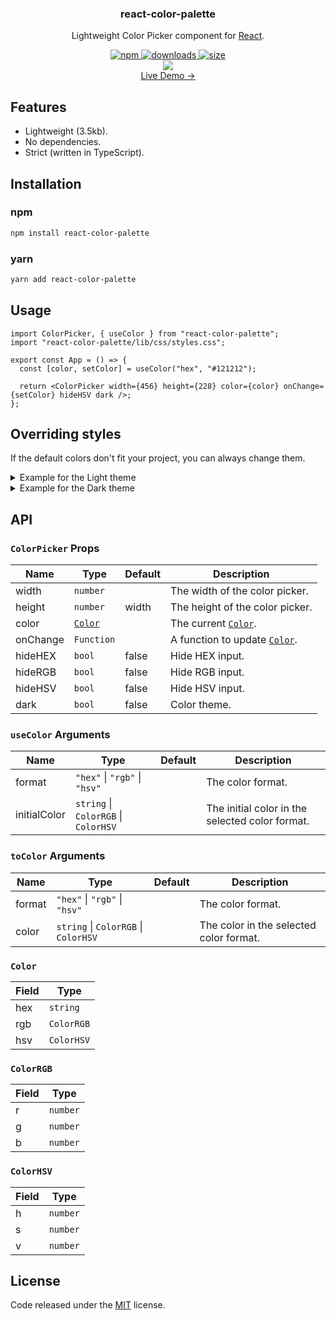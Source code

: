 <div align="center">
  <h3><b>react-color-palette</b></h3>
  <p>Lightweight Color Picker component for <a href="https://github.com/facebook/react">React</a>.</p>
</div>

<div align="center">
  <a href="https://www.npmjs.com/package/react-color-palette">
    <img alt="npm" src="https://img.shields.io/npm/v/react-color-palette?style=for-the-badge" />
  </a>
  <a href="https://www.npmjs.com/package/react-color-palette">
    <img alt="downloads" src="https://img.shields.io/npm/dw/react-color-palette?style=for-the-badge" />
  </a>
  <a href="https://bundlephobia.com/result?p=react-color-palette">
    <img alt="size" src="https://img.shields.io/bundlephobia/min/react-color-palette?style=for-the-badge" />
  </a>
</div>

<div align="center">
  <a href="https://wondermarin.github.io/react-color-palette/">
    <img src="https://github.com/Wondermarin/react-color-palette/raw/master/public/demo.apng" />
  </a>
</div>

<div align="center">
  <a href="https://wondermarin.github.io/react-color-palette/">Live Demo →</a>
</div>

## Features

- Lightweight (3.5kb).
- No dependencies.
- Strict (written in TypeScript).

## Installation

### npm
```sh
npm install react-color-palette
```

### yarn
```sh
yarn add react-color-palette
```

## Usage

```tsx
import ColorPicker, { useColor } from "react-color-palette";
import "react-color-palette/lib/css/styles.css";

export const App = () => {
  const [color, setColor] = useColor("hex", "#121212");

  return <ColorPicker width={456} height={228} color={color} onChange={setColor} hideHSV dark />;
};
```

## Overriding styles

If the default colors don't fit your project, you can always change them.

<details>
  <summary>Example for the Light theme</summary>

  ```css
  .rcp-light {
    --rcp-background: #ffffff;
    --rcp-input-text: #111111;
    --rcp-input-border: rgba(0, 0, 0, 0.1);
    --rcp-input-label: #717171;
  }
  ```
</details>

<details>
  <summary>Example for the Dark theme</summary>

  ```css
  .rcp-dark {
    --rcp-background: #181818;
    --rcp-input-text: #f3f3f3;
    --rcp-input-border: rgba(255, 255, 255, 0.1);
    --rcp-input-label: #999999;
  }
  ```
</details>

## API

### `ColorPicker` Props

| Name     | Type         | Default | Description                                                              |
| -------- | ------------ | ------- | ------------------------------------------------------------------------ |
| width    | `number`     |         | The width of the color picker.                                           |
| height   | `number`     | width   | The height of the color picker.                                          |
| color    | [`Color`][1] |         | The current [`Color`][1].                                                |
| onChange | `Function`   |         | A function to update [`Color`][1].                                       |
| hideHEX  | `bool`       | false   | Hide HEX input.                                                          |
| hideRGB  | `bool`       | false   | Hide RGB input.                                                          |
| hideHSV  | `bool`       | false   | Hide HSV input.                                                          |
| dark     | `bool`       | false   | Color theme.                                                             |

[1]: #color

### `useColor` Arguments

| Name         | Type                                 | Default | Description                                     |
| ------------ | ------------------------------------ | ------- | ----------------------------------------------- |
| format       | `"hex"` \| `"rgb"` \| `"hsv"`        |         | The color format.                               |
| initialColor | `string` \| `ColorRGB` \| `ColorHSV` |         | The initial color in the selected color format. |

### `toColor` Arguments

| Name   | Type                                 | Default | Description                             |
| ------ | ------------------------------------ | ------- | --------------------------------------- |
| format | `"hex"` \| `"rgb"` \| `"hsv"`        |         | The color format.                       |
| color  | `string` \| `ColorRGB` \| `ColorHSV` |         | The color in the selected color format. |

### `Color`

| Field | Type       |
| ----- | ---------- |
| hex   | `string`   |
| rgb   | `ColorRGB` |
| hsv   | `ColorHSV` |

### `ColorRGB`

| Field | Type     |
| ----- | -------- |
| r     | `number` |
| g     | `number` |
| b     | `number` |

### `ColorHSV`

| Field | Type     |
| ----- | -------- |
| h     | `number` |
| s     | `number` |
| v     | `number` |

## License

Code released under the [MIT](https://github.com/Wondermarin/react-color-palette/blob/master/LICENSE) license.
